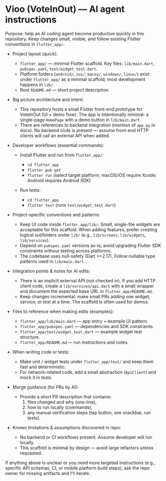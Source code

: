 <!-- GitHub Copilot / AI agent instructions for the Vioo (VoteInOut) app repository -->
# Vioo (VoteInOut) — AI agent instructions

Purpose: help an AI coding agent become productive quickly in this repository. Keep changes small, visible, and follow existing Flutter conventions in `flutter_app/`.

- Project layout (quick):
  - `flutter_app/` — minimal Flutter scaffold. Key files: `lib/main.dart`, `pubspec.yaml`, `test/widget_test.dart`.
  - Platform folders (`android/`, `ios/`, `macos/`, `windows/`, `linux/`) exist under `flutter_app/` as a minimal scaffold; most development happens in `lib/`.
  - Root `README.md` — short project description.

- Big picture architecture and intent:
  - This repository hosts a small Flutter front-end prototype for VoteInOut (UI + demo flow). The app is intentionally minimal: a single-page `HomePage` with a demo button in `lib/main.dart`.
  - There are references to backend integration (mention of `app.py` in docs). No backend code is present — assume front-end HTTP clients will call an external API when added.

- Developer workflows (essential commands):
  - Install Flutter and run from `flutter_app/`:

    - `cd flutter_app`
    - `flutter pub get`
    - `flutter run` (select target platform; macOS/iOS require Xcode; Android requires Android SDK)

  - Run tests:
    - `cd flutter_app`
    - `flutter test` (runs `test/widget_test.dart`)

- Project-specific conventions and patterns:
  - Keep UI code inside `flutter_app/lib/`. Small, single-file widgets are acceptable for this scaffold. When adding features, prefer creating logical subfolders under `lib/` (e.g., `lib/screens`, `lib/widgets`, `lib/services`).
  - Depend on `pubspec.yaml` versions as-is; avoid upgrading Flutter SDK constraints without testing across platforms.
  - The codebase uses null-safety (Dart >=2.17). Follow nullable type patterns used in `lib/main.dart`.

- Integration points & notes for AI edits:
  - There is an implicit external API (not checked in). If you add HTTP client code, create a `lib/services/api.dart` with a small wrapper and document the expected base URL in `flutter_app/README.md`.
  - Keep changes incremental: make small PRs adding one widget, service, or test at a time. The scaffold is often used for demos.

- Files to reference when making edits (examples):
  - `flutter_app/lib/main.dart` — app entry + example UI pattern.
  - `flutter_app/pubspec.yaml` — dependencies and SDK constraints.
  - `flutter_app/test/widget_test.dart` — example widget test structure.
  - `flutter_app/README.md` — run instructions and notes.

- When writing code or tests:
  - Make unit / widget tests under `flutter_app/test/` and keep them fast and deterministic.
  - For network-related code, add a small abstraction (`ApiClient`) and mock it in tests.

- Merge guidance (for PRs by AI):
  - Provide a short PR description that contains:
    1) files changed and why (one-line),
    2) how to run locally (commands),
    3) any manual verification steps (tap button, see snackbar, run tests).

- Known limitations & assumptions discovered in repo:
  - No backend or CI workflows present. Assume developer will run locally.
  - This scaffold is minimal by design — avoid large refactors unless requested.

If anything above is unclear or you need more targeted instructions (e.g., specific API schemas, CI, or mobile platform build steps), ask the repo owner for missing artifacts and I'll iterate.

